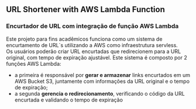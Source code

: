 ## URL Shortener with AWS Lambda Function
### Encurtador de URL com integração de função AWS Lambda

Este projeto para fins acadêmicos funciona como um sistema de encurtamento de URL´s utilizando a AWS como infraestrutura servless.
<br>
Os usuários poderão criar URL encurtadas que redirecionem para a URL original, com tempo de expiração ajustável. 
Este sistema é composto por 2 funções AWS Lambda: 
- a primeira é responsável por **gerar e armazenar** links encurtados em um AWS Bucket S3, juntamente com informações da URL original e o tempo de expiração; 
- a segunda **gerencia o redirecionamento**, verificando o código da URL encurtada e validando o tempo de expiração
